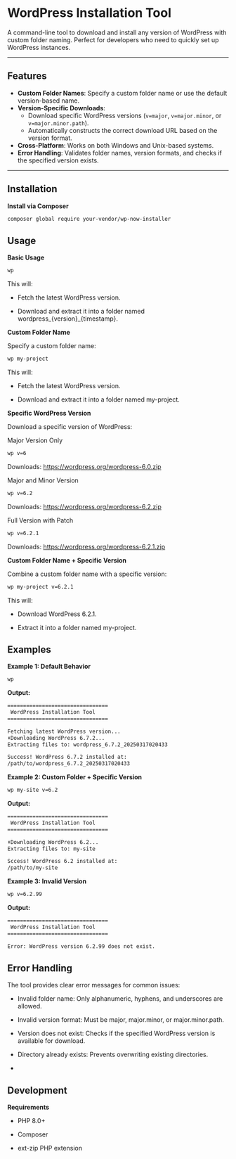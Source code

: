# WordPress Installation Tool

A command-line tool to download and install any version of WordPress with custom folder naming. Perfect for developers who need to quickly set up WordPress instances.

---

## Features

- **Custom Folder Names**: Specify a custom folder name or use the default version-based name.
- **Version-Specific Downloads**:
  - Download specific WordPress versions (`v=major`, `v=major.minor`, or `v=major.minor.path`).
  - Automatically constructs the correct download URL based on the version format.
- **Cross-Platform**: Works on both Windows and Unix-based systems.
- **Error Handling**: Validates folder names, version formats, and checks if the specified version exists.

---

## Installation


**Install via Composer**

```bash
composer global require your-vendor/wp-now-installer
```

## Usage

**Basic Usage**

```bash
wp
```

This will:

- Fetch the latest WordPress version.

- Download and extract it into a folder named wordpress_{version}_{timestamp}.

**Custom Folder Name**

Specify a custom folder name:

```bash
wp my-project
```

This will:

- Fetch the latest WordPress version.

- Download and extract it into a folder named my-project.

**Specific WordPress Version**

Download a specific version of WordPress:

Major Version Only
```bash
wp v=6
```

Downloads: https://wordpress.org/wordpress-6.0.zip

Major and Minor Version

```bash
wp v=6.2
```

Downloads: https://wordpress.org/wordpress-6.2.zip

Full Version with Patch

```bash
wp v=6.2.1
```
Downloads: https://wordpress.org/wordpress-6.2.1.zip

**Custom Folder Name + Specific Version**

Combine a custom folder name with a specific version:

```bash
wp my-project v=6.2.1
```

This will:

- Download WordPress 6.2.1.

- Extract it into a folder named my-project.

## Examples

**Example 1: Default Behavior**

```bash
wp
```
**Output:**

```bash
================================
 WordPress Installation Tool
================================

Fetching latest WordPress version...
⬇Downloading WordPress 6.7.2...
Extracting files to: wordpress_6.7.2_20250317020433

Success! WordPress 6.7.2 installed at:
/path/to/wordpress_6.7.2_20250317020433
```

**Example 2: Custom Folder + Specific Version**

```bash
wp my-site v=6.2
```

**Output:**

```bash
================================
 WordPress Installation Tool
================================

⬇Downloading WordPress 6.2...
Extracting files to: my-site

Sccess! WordPress 6.2 installed at:
/path/to/my-site
```

**Example 3: Invalid Version**

```bash
wp v=6.2.99
```

**Output:**

```bash
================================
 WordPress Installation Tool
================================

Error: WordPress version 6.2.99 does not exist.
```

## Error Handling

The tool provides clear error messages for common issues:

- Invalid folder name: Only alphanumeric, hyphens, and underscores are allowed.

- Invalid version format: Must be major, major.minor, or major.minor.path.

- Version does not exist: Checks if the specified WordPress version is available for download.

- Directory already exists: Prevents overwriting existing directories.
- 
## Development

**Requirements**

- PHP 8.0+

- Composer

- ext-zip PHP extension

